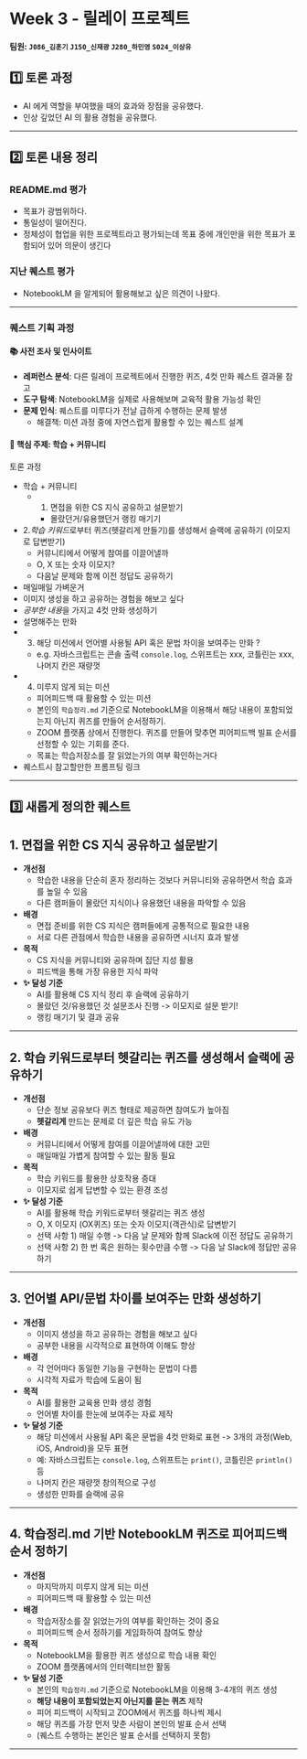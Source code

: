 # Week 3 - 릴레이 프로젝트

#### 팀원: `J086_김훈기` `J150_신재광` `J280_하민영` `S024_이상유`

## 1️⃣ 토론 과정

- AI 에게 역할을 부여했을 때의 효과와 장점을 공유했다.
- 인상 깊었던 AI 의 활용 경험을 공유했다.

---

## 2️⃣ 토론 내용 정리

### README.md 평가

- 목표가 광범위하다.
- 통일성이 떨어진다.
- 정체성이 협업을 위한 프로젝트라고 평가되는데 목표 중에 개인만을 위한 목표가 포함되어 있어 의문이 생긴다

### 지난 퀘스트 평가

- NotebookLM 을 알게되어 활용해보고 싶은 의견이 나왔다.

---

### 퀘스트 기획 과정

#### 📚 사전 조사 및 인사이트
- **레퍼런스 분석**: 다른 릴레이 프로젝트에서 진행한 퀴즈, 4컷 만화 퀘스트 결과물 참고
- **도구 탐색**: NotebookLM을 실제로 사용해보며 교육적 활용 가능성 확인
- **문제 인식**: 퀘스트를 미루다가 전날 급하게 수행하는 문제 발생
  - 해결책: 미션 과정 중에 자연스럽게 활용할 수 있는 퀘스트 설계

#### 🎯 핵심 주제: 학습 + 커뮤니티

토론 과정
- 학습 + 커뮤니티
  - 1. 면접을 위한 CS 지식 공유하고 설문받기
    - 몰랐던거/유용했던거 랭킹 매기기
- 2.*학습 키워드*로부터 퀴즈(헷갈리게 만들기)를 생성해서 슬랙에 공유하기 (이모지로 답변받기)
  - 커뮤니티에서 어떻게 참여를 이끌어낼까
  - O, X 또는 숫자 이모지?
  - 다음날 문제와 함께 이전 정답도 공유하기
- 매일매일 가벼운거
- 이미지 생성을 하고 공유하는 경험을 해보고 싶다
-  *공부한 내용*을 가지고 4컷 만화 생성하기
  - 설명해주는 만화
- 3. 해당 미션에서 언어별 사용될 API 혹은 문법 차이을 보여주는 만화 ?
  - e.g. 자바스크립트는 콘솔 출력 `console.log`, 스위프트는 xxx, 코틀린는 xxx, 나머지 칸은 재량껏
- 4. 미루지 않게 되는 미션
  - 피어피드백 때 활용할 수 있는 미션
  - 본인의 `학습정리.md` 기준으로 NotebookLM을 이용해서 해당 내용이 포함되었는지 아닌지 퀴즈를 만들어 순서정하기.
  - ZOOM 플랫폼 상에서 진행한다. 퀴즈를 만들어 맞추면 피어피드백 빌표 순서를 선정할 수 있는 기회를 준다.
  - 목표는 학습저장소를 잘 읽었는가의 여부 확인하는거다
- 퀘스트시 참고할만한 프롬프팅 링크

---

## 3️⃣ 새롭게 정의한 퀘스트

## 1. 면접을 위한 CS 지식 공유하고 설문받기

- **개선점**
  - 학습한 내용을 단순히 혼자 정리하는 것보다 커뮤니티와 공유하면서 학습 효과를 높일 수 있음
  - 다른 캠퍼들이 몰랐던 지식이나 유용했던 내용을 파악할 수 있음
- **배경**
  - 면접 준비를 위한 CS 지식은 캠퍼들에게 공통적으로 필요한 내용
  - 서로 다른 관점에서 학습한 내용을 공유하면 시너지 효과 발생
- **목적**
  - CS 지식을 커뮤니티와 공유하며 집단 지성 활용
  - 피드백을 통해 가장 유용한 지식 파악
- **✨ 달성 기준**
  - AI를 활용해 CS 지식 정리 후 슬랙에 공유하기
  - 몰랐던 것/유용했던 것 설문조사 진행 -> 이모지로 설문 받기!
  - 랭킹 매기기 및 결과 공유

---

## 2. 학습 키워드로부터 헷갈리는 퀴즈를 생성해서 슬랙에 공유하기

- **개선점**
  - 단순 정보 공유보다 퀴즈 형태로 제공하면 참여도가 높아짐
  - **헷갈리게** 만드는 문제로 더 깊은 학습 유도 가능
- **배경**
  - 커뮤니티에서 어떻게 참여를 이끌어낼까에 대한 고민
  - 매일매일 가볍게 참여할 수 있는 활동 필요
- **목적**
  - 학습 키워드를 활용한 상호작용 증대
  - 이모지로 쉽게 답변할 수 있는 환경 조성
- **✨ 달성 기준**
  - AI를 활용해 학습 키워드로부터 헷갈리는 퀴즈 생성
  - O, X 이모지 (OX퀴즈) 또는 숫자 이모지(객관식)로 답변받기
  - 선택 사항 1) 매일 수행 -> 다음 날 문제와 함께 Slack에 이전 정답도 공유하기
  - 선택 사항 2) 한 번 혹은 원하는 횟수만큼 수행 -> 다음 날 Slack에 정답만 공유하기

---

## 3. 언어별 API/문법 차이를 보여주는 만화 생성하기

- **개선점**
  - 이미지 생성을 하고 공유하는 경험을 해보고 싶다
  - 공부한 내용을 시각적으로 표현하여 이해도 향상
- **배경**
  - 각 언어마다 동일한 기능을 구현하는 문법이 다름
  - 시각적 자료가 학습에 도움이 됨
- **목적**
  - AI를 활용한 교육용 만화 생성 경험
  - 언어별 차이를 한눈에 보여주는 자료 제작
- **✨ 달성 기준**
  - 해당 미션에서 사용될 API 혹은 문법을 4컷 만화로 표현 -> 3개의 과정(Web, iOS, Android)을 모두 표현
  - 예: 자바스크립트는 `console.log`, 스위프트는 `print()`, 코틀린은 `println()` 등
  - 나머지 칸은 재량껏 창의적으로 구성
  - 생성한 만화를 슬랙에 공유

---

## 4. 학습정리.md 기반 NotebookLM 퀴즈로 피어피드백 순서 정하기

- **개선점**
  - 마지막까지 미루지 않게 되는 미션
  - 피어피드백 때 활용할 수 있는 미션
- **배경**
  - 학습저장소를 잘 읽었는가의 여부를 확인하는 것이 중요
  - 피어피드백 순서 정하기를 게임화하여 참여도 향상
- **목적**
  - NotebookLM을 활용한 퀴즈 생성으로 학습 내용 확인
  - ZOOM 플랫폼에서의 인터랙티브한 활동
- **✨ 달성 기준**
  - 본인의 `학습정리.md` 기준으로 NotebookLM을 이용해 3-4개의 퀴즈 생성
  - **해당 내용이 포함되었는지 아닌지를 묻는 퀴즈** 제작
  - 피어 피드백이 시작되고 ZOOM에서 퀴즈를 하나씩 제시
  - 해당 퀴즈를 가장 먼저 맞춘 사람이 본인의 발표 순서 선택
  - (퀘스트 수행하는 본인은 발표 순서를 선택하지 못함)

---
